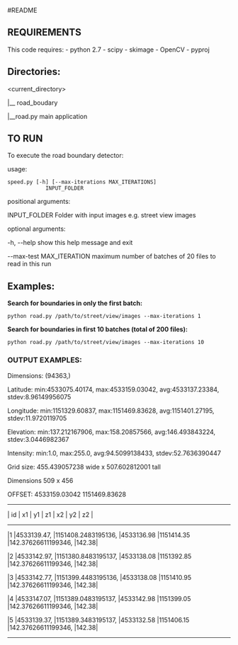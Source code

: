 #README

## REQUIREMENTS

This code requires: 
	- python 2.7 
	- scipy 
	- skimage
	- OpenCV
	- pyproj

## Directories: 

 <current_directory>

 |__ road_boudary

  |__road.py    main application
	


## TO RUN

To execute the road boundary detector: 

usage: 

    speed.py [-h] [--max-iterations MAX_ITERATIONS]
                INPUT_FOLDER


positional arguments:

  INPUT_FOLDER          Folder with input images e.g. street view images


optional arguments:

  -h, --help                 show this help message and exit

  --max-test MAX_ITERATION   maximum number of batches of 20 files to read in this run


## Examples: 
 
 **Search for boundaries in only the first batch:**

    python road.py /path/to/street/view/images --max-iterations 1
 

 **Search for boundaries in first 10 batches (total of 200 files):**

    python road.py /path/to/street/view/images --max-iterations 10
 
 
### OUTPUT EXAMPLES:

Dimensions: (94363,)

Latitude: min:4533075.40174, max:4533159.03042, avg:4533137.23384, stdev:8.96149956075

Longitude: min:1151329.60837, max:1151469.83628, avg:1151401.27195, stdev:11.9720119705

Elevation: min:137.212167906, max:158.20857566, avg:146.493843224, stdev:3.0446982367

Intensity: min:1.0, max:255.0, avg:94.5099138433, stdev:52.7636390447

Grid size: 455.439057238 wide x 507.602812001 tall 


Dimensions 509 x 456

OFFSET: 4533159.03042 1151469.83628

---------------------------------------------------------

| id	| x1	| y1 | z1	| x2	| y2	| z2	|

---------------------------------------------------------

|1	|4533139.47,	|1151408.2483195136,	|4533136.98	|1151414.35	|142.37626611199346,	|142.38|

|2	|4533142.97,	|1151380.8483195137,	|4533138.08	|1151392.85	|142.37626611199346,	|142.38|

|3	|4533142.77,	|1151399.4483195136,	|4533138.08	|1151410.95	|142.37626611199346,	|142.38|

|4	|4533147.07,	|1151389.0483195137,	|4533142.98	|1151399.05	|142.37626611199346,	|142.38|

|5	|4533139.37,	|1151389.3483195137,	|4533132.58	|1151406.15	|142.37626611199346,	|142.38|

-------------------------------------------------------------------------------

